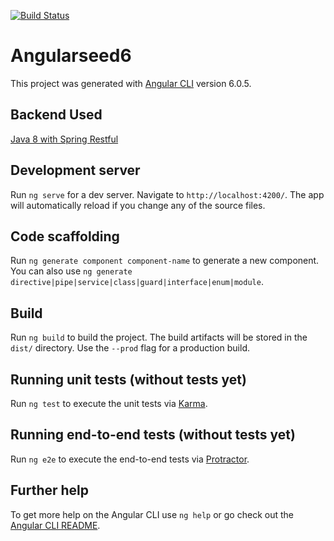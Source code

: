 [![Build Status](https://api.travis-ci.org/maiconpintoabreu/angular6-seed-authentication.svg?branch=master)](https://travis-ci.org/maiconpintoabreu/angular6-seed-authentication)
# Angularseed6

This project was generated with [Angular CLI](https://github.com/angular/angular-cli) version 6.0.5.

## Backend Used
[Java 8 with Spring Restful](https://github.com/maiconpintoabreu/Spring5SecurityMongodbTest)

## Development server

Run `ng serve` for a dev server. Navigate to `http://localhost:4200/`. The app will automatically reload if you change any of the source files.

## Code scaffolding

Run `ng generate component component-name` to generate a new component. You can also use `ng generate directive|pipe|service|class|guard|interface|enum|module`.

## Build

Run `ng build` to build the project. The build artifacts will be stored in the `dist/` directory. Use the `--prod` flag for a production build.

## Running unit tests (without tests yet)

Run `ng test` to execute the unit tests via [Karma](https://karma-runner.github.io).

## Running end-to-end tests (without tests yet)

Run `ng e2e` to execute the end-to-end tests via [Protractor](http://www.protractortest.org/).

## Further help

To get more help on the Angular CLI use `ng help` or go check out the [Angular CLI README](https://github.com/angular/angular-cli/blob/master/README.md).

